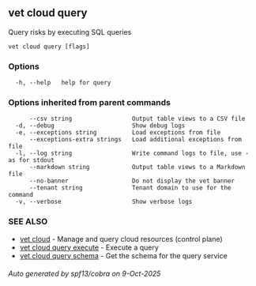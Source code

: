 ## vet cloud query

Query risks by executing SQL queries

```
vet cloud query [flags]
```

### Options

```
  -h, --help   help for query
```

### Options inherited from parent commands

```
      --csv string                 Output table views to a CSV file
  -d, --debug                      Show debug logs
  -e, --exceptions string          Load exceptions from file
      --exceptions-extra strings   Load additional exceptions from file
  -l, --log string                 Write command logs to file, use - as for stdout
      --markdown string            Output table views to a Markdown file
      --no-banner                  Do not display the vet banner
      --tenant string              Tenant domain to use for the command
  -v, --verbose                    Show verbose logs
```

### SEE ALSO

* [vet cloud](vet_cloud.md)	 - Manage and query cloud resources (control plane)
* [vet cloud query execute](vet_cloud_query_execute.md)	 - Execute a query
* [vet cloud query schema](vet_cloud_query_schema.md)	 - Get the schema for the query service

###### Auto generated by spf13/cobra on 9-Oct-2025
